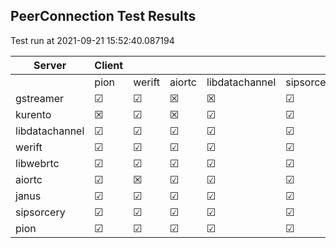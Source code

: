 ## PeerConnection Test Results
Test run at 2021-09-21 15:52:40.087194

| Server      | Client      |             |             |             |             |
|-------------|-------------|-------------|-------------|-------------|-------------|
|             | pion        | werift      | aiortc      | libdatachannel| sipsorcery  |
| gstreamer   | &#9745;     | &#9745;     | &#x2612;    | &#x2612;    | &#9745;     |
| kurento     | &#x2612;    | &#9745;     | &#x2612;    | &#9745;     | &#9745;     |
| libdatachannel| &#9745;     | &#9745;     | &#9745;     | &#9745;     | &#9745;     |
| werift      | &#9745;     | &#9745;     | &#9745;     | &#9745;     | &#9745;     |
| libwebrtc   | &#9745;     | &#9745;     | &#9745;     | &#9745;     | &#9745;     |
| aiortc      | &#9745;     | &#x2612;    | &#9745;     | &#9745;     | &#9745;     |
| janus       | &#9745;     | &#9745;     | &#9745;     | &#9745;     | &#9745;     |
| sipsorcery  | &#9745;     | &#9745;     | &#9745;     | &#9745;     | &#9745;     |
| pion        | &#9745;     | &#9745;     | &#9745;     | &#9745;     | &#9745;     |
